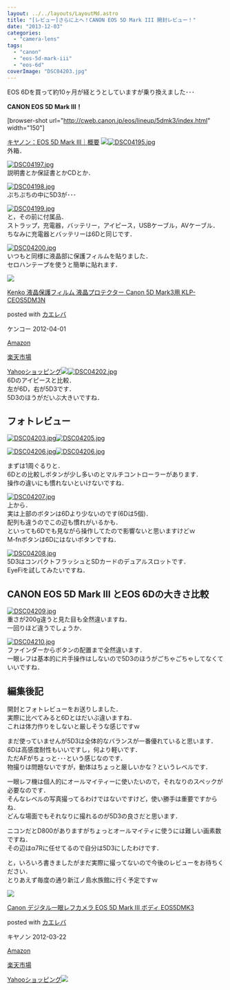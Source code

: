 ```yaml
---
layout: ../../layouts/LayoutMd.astro
title: "[レビュー]さらに上へ！CANON EOS 5D Mark III 開封レビュー！"
date: "2013-12-03"
categories: 
  - "camera-lens"
tags: 
  - "canon"
  - "eos-5d-mark-iii"
  - "eos-6d"
coverImage: "DSC04203.jpg"
---
```


EOS 6Dを買って約10ヶ月が経とうとしていますが乗り換えました･･･

**CANON EOS 5D Mark III！**

\[browser-shot url="http://cweb.canon.jp/eos/lineup/5dmk3/index.html" width="150"\]

[キヤノン：EOS 5D Mark III｜概要](http://cweb.canon.jp/eos/lineup/5dmk3/index.html) [![](images/DSC04195.jpg)![DSC04195.jpg](images/11185638245_619885a3c8_b.jpg)](http://b.hatena.ne.jp/entry/http://cweb.canon.jp/eos/lineup/5dmk3/index.html)  
外箱．

[![DSC04197.jpg](images/11185690964_ea651f75e4_b.jpg)](https://www.flickr.com/photos/67522130@N08/11185690964/ "DSC04197.jpg")  
説明書とか保証書とかCDとか．

[![DSC04198.jpg](images/11185693884_938516ea0d_b.jpg)](https://www.flickr.com/photos/67522130@N08/11185693884/ "DSC04198.jpg")  
ぷちぷちの中に5D3が･･･

[![DSC04199.jpg](images/11185649575_a899f06348_b.jpg)](https://www.flickr.com/photos/67522130@N08/11185649575/ "DSC04199.jpg")  
と，その前に付属品．  
ストラップ，充電器，バッテリー，アイピース，USBケーブル，AVケーブル．  
ちなみに充電器とバッテリーは6Dと同じです．

[![DSC04200.jpg](images/11185701424_590e0c19ae_b.jpg)](https://www.flickr.com/photos/67522130@N08/11185701424/ "DSC04200.jpg")  
いつもと同様に液晶部に保護フィルムを貼りました．  
セロハンテープを使うと簡単に貼れます．

[![](images/51xJbUiClrL._SL160_.jpg)](https://www.amazon.co.jp/exec/obidos/ASIN/B007P1660A/mizuka123-22/ref=nosim/)

[Kenko 液晶保護フィルム 液晶プロテクター Canon 5D Mark3用 KLP-CEOS5DM3N](https://www.amazon.co.jp/exec/obidos/ASIN/B007P1660A/mizuka123-22/ref=nosim/)

posted with [カエレバ](http://kaereba.com)

ケンコー 2012-04-01

[Amazon](http://www.amazon.co.jp/gp/search?keywords=Canon%20EOS&__mk_ja_JP=%83J%83%5E%83J%83i&tag=mizuka123-22 "アマゾン")

[楽天市場](http://hb.afl.rakuten.co.jp/hgc/032b53ee.4b34c5ee.0f4a541e.f440145e/?pc=http%3A%2F%2Fsearch.rakuten.co.jp%2Fsearch%2Fmall%2FCanon%2520EOS%2F-%2Ff.1-p.1-s.1-sf.0-st.A-v.2%3Fx%3D0%26scid%3Daf_ich_link_urltxt%26m%3Dhttp%3A%2F%2Fm.rakuten.co.jp%2F "楽天市場")

[Yahooショッピング![](images/DSC04202.jpg)![DSC04202.jpg](images/11185655675_98422be9cd_b.jpg)](//ck.jp.ap.valuecommerce.com/servlet/referral?sid=3066752&pid=881990642&vc_url=http%3A%2F%2Fshopping.search.yahoo.co.jp%2Fsearch%3FuIv%3Don%26ei%3DUTF-8%26tab_ex%3Dcommerce%26slider%3D0%26va%3DCanon%2520EOS "Yahooショッピング")  
6Dのアイピースと比較．  
左が6D，右が5D3です．  
5D3のほうがだいぶ大きいですね．

## フォトレビュー

[![DSC04203.jpg](images/11185811213_0202b685c5_b.jpg)](https://www.flickr.com/photos/67522130@N08/11185811213/ "DSC04203.jpg")[![DSC04205.jpg](images/11185711694_200f89d7ab_b.jpg)](https://www.flickr.com/photos/67522130@N08/11185711694/ "DSC04205.jpg")

  
[![DSC04206.jpg](images/11185667585_9b4656d25a_b.jpg)](https://www.flickr.com/photos/67522130@N08/11185667585/ "DSC04206.jpg")[![DSC04206.jpg](images/11185667585_9b4656d25a_b.jpg)](https://www.flickr.com/photos/67522130@N08/11185667585/ "DSC04206.jpg")  
  
まずは1周ぐるりと．  
6Dとの比較しボタンが少し多いのとマルチコントローラーがあります．  
操作の違いにも慣れないといけないですね．

[![DSC04207.jpg](images/11185823263_e331717ae9_b.jpg)](https://www.flickr.com/photos/67522130@N08/11185823263/ "DSC04207.jpg")  
上から．  
実は上部のボタンは6Dより少ないのです(6Dは5個)．  
配列も違うのでこの辺も慣れがいるかも．  
といっても6Dでも見ながら操作してたので影響ないと思いますけどｗ  
M-fnボタンは6Dにはないボタンですね．

[![DSC04208.jpg](images/11185719684_e91624d0cf_b.jpg)](https://www.flickr.com/photos/67522130@N08/11185719684/ "DSC04208.jpg")  
5D3はコンパクトフラッシュとSDカードのデュアルスロットです．  
EyeFiを試してみたいですね．

## CANON EOS 5D Mark III とEOS 6Dの大きさ比較

[![DSC04209.jpg](images/11185722154_62caba8e33_b.jpg)](https://www.flickr.com/photos/67522130@N08/11185722154/ "DSC04209.jpg")  
重さが200g違うと見た目も全然違いますね．  
一回りほど違うでしょうか．

[![DSC04210.jpg](images/11185718696_5be3279180_b.jpg)](https://www.flickr.com/photos/67522130@N08/11185718696/ "DSC04210.jpg")  
ファインダーからボタンの配置まで全然違います．  
一眼レフは基本的に片手操作はしないので5D3のほうがごちゃごちゃしてなくていいですね．

## 編集後記

開封とフォトレビューをお送りしました．  
実際に比べてみると6Dとはだいぶ違いますね．  
これは体力作りをしないと厳しそうな感じですｗ

まだ使っていませんが5D3は全体的なバランスが一番優れていると思います．  
6Dは高感度耐性もいいですし，何より軽いです．  
ただAFがちょっと･･･という感じなのです．  
物撮りは問題ないですが，動体はちょっと厳しいかな？というレベルです．

一眼レフ機は個人的にオールマイティーに使いたいので，それなりのスペックが必要なのです．  
そんなレベルの写真撮ってるわけではないですけど，使い勝手は重要ですからね．  
どんな場面でもそれなりに撮れるのが5D3の良さだと思います．

ニコンだとD800がありますがちょっとオールマイティに使うには難しい画素数ですね．  
その辺はα7Rに任せてるので自分は5D3にしたわけです．

と，いろいろ書きましたがまだ実際に撮ってないので今後のレビューをお待ちください．  
とりあえず毎度の通り新江ノ島水族館に行く予定ですｗ

[![](images/41pReGl7PNL._SL160_.jpg)](https://www.amazon.co.jp/exec/obidos/ASIN/B007G3SSP8/mizuka123-22/ref=nosim/)

[Canon デジタル一眼レフカメラ EOS 5D Mark III ボディ EOS5DMK3](https://www.amazon.co.jp/exec/obidos/ASIN/B007G3SSP8/mizuka123-22/ref=nosim/)

posted with [カエレバ](http://kaereba.com)

キヤノン 2012-03-22

[Amazon](http://www.amazon.co.jp/gp/search?keywords=EOS5DMK3&__mk_ja_JP=%83J%83%5E%83J%83i&tag=mizuka123-22 "アマゾン")

[楽天市場](http://hb.afl.rakuten.co.jp/hgc/032b53ee.4b34c5ee.0f4a541e.f440145e/?pc=http%3A%2F%2Fsearch.rakuten.co.jp%2Fsearch%2Fmall%2FEOS5DMK3%2F-%2Ff.1-p.1-s.1-sf.0-st.A-v.2%3Fx%3D0%26scid%3Daf_ich_link_urltxt%26m%3Dhttp%3A%2F%2Fm.rakuten.co.jp%2F "楽天市場")

[Yahooショッピング![](//ad.jp.ap.valuecommerce.com/servlet/gifbanner?sid=3066752&pid=881990642)](//ck.jp.ap.valuecommerce.com/servlet/referral?sid=3066752&pid=881990642&vc_url=http%3A%2F%2Fshopping.search.yahoo.co.jp%2Fsearch%3FuIv%3Don%26ei%3DUTF-8%26tab_ex%3Dcommerce%26slider%3D0%26va%3DEOS5DMK3 "Yahooショッピング")
